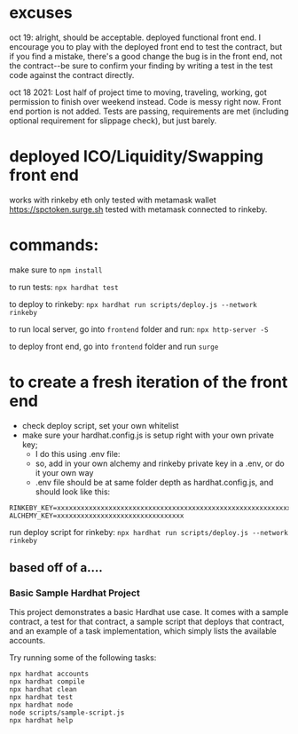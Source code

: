 # excuses
oct 19:
alright, should be acceptable. deployed functional front end.
I encourage you to play with the deployed front end to test the contract, but if you find a mistake, there's a good change the bug is in the front end, not the contract--be sure to confirm your finding by writing a test in the test code against the contract directly.


oct 18 2021:
Lost half of project time to moving, traveling, working, got permission to finish over weekend instead. Code is messy right now. Front end portion is not added. Tests are passing, requirements are met (including optional requirement for slippage check), but just barely.


# deployed ICO/Liquidity/Swapping front end
works with rinkeby eth
only tested with metamask wallet
https://spctoken.surge.sh
tested with metamask connected to rinkeby.

# commands:
make sure to `npm install`

to run tests:
`npx hardhat test`

to deploy to rinkeby:
`npx hardhat run scripts/deploy.js --network rinkeby`

to run local server, go into `frontend` folder and run:
`npx http-server -S`

to deploy front end, go into `frontend` folder and run
`surge`

# to create a fresh iteration of the front end
- check deploy script, set your own whitelist 
- make sure your hardhat.config.js is setup right with your own private key; 
	- I do this using .env file:
	- so, add in your own alchemy and rinkeby private key in a .env, or do it your own way
	- .env file should be at same folder depth as hardhat.config.js, and should look like this:
```
RINKEBY_KEY=xxxxxxxxxxxxxxxxxxxxxxxxxxxxxxxxxxxxxxxxxxxxxxxxxxxxxxxxxxxxxxxx
ALCHEMY_KEY=xxxxxxxxxxxxxxxxxxxxxxxxxxxxxxxx
```
run deploy script for rinkeby:
`npx hardhat run scripts/deploy.js --network rinkeby`


## based off of a....
### Basic Sample Hardhat Project
This project demonstrates a basic Hardhat use case. It comes with a sample contract, a test for that contract, a sample script that deploys that contract, and an example of a task implementation, which simply lists the available accounts.

Try running some of the following tasks:

```shell
npx hardhat accounts
npx hardhat compile
npx hardhat clean
npx hardhat test
npx hardhat node
node scripts/sample-script.js
npx hardhat help
```
